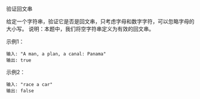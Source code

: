 验证回文串

给定一个字符串，验证它是否是回文串，只考虑字母和数字字符，可以忽略字母的大小写。
说明：本题中，我们将空字符串定义为有效的回文串。

示例1：
```
输入: "A man, a plan, a canal: Panama"
输出: true
```

示例2：
```
输入: "race a car"
输出: false
```